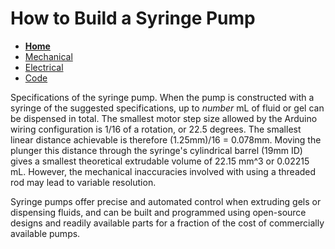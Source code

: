 # How to Build a Syringe Pump

- **[Home](/Syringe-Pump-3890/index)**
- [Mechanical](/Syringe-Pump-3890/mechanical)
- [Electrical](/Syringe-Pump-3890/electrical)
- [Code](/Syringe-Pump-3890/code)

Specifications of the syringe pump.
When the pump is constructed with a syringe of the suggested specifications, up to *number* mL of fluid or gel can be dispensed in total. The smallest motor step size allowed by the Arduino wiring configuration is 1/16 of a rotation, or 22.5 degrees. The smallest linear distance achievable is therefore (1.25mm)/16 = 0.078mm. Moving the plunger this distance through the syringe's cylindrical barrel (19mm ID) gives a smallest theoretical extrudable volume of 22.15 mm^3 or 0.02215 mL. However, the mechanical inaccuracies involved with using a threaded rod may lead to variable resolution.

Syringe pumps offer precise and automated control when extruding gels or dispensing fluids, and can be built and programmed using open-source designs and readily available parts for a fraction of the cost of commercially available pumps. 

